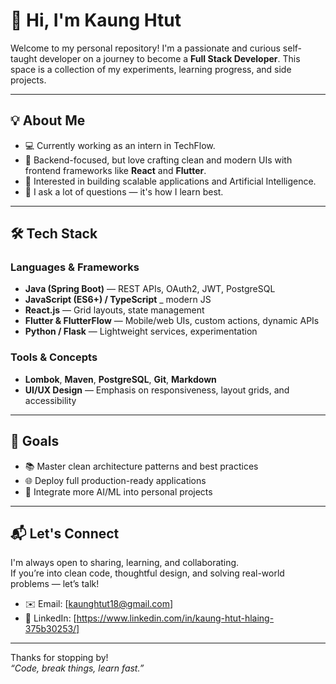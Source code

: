 # 👋 Hi, I'm Kaung Htut

Welcome to my personal repository! I'm a passionate and curious self-taught developer on a journey to become a **Full Stack Developer**. This space is a collection of my experiments, learning progress, and side projects.

---

## 💡 About Me

- 💻 Currently working as an intern in TechFlow.
- 🧰 Backend-focused, but love crafting clean and modern UIs with frontend frameworks like **React** and **Flutter**.
- 🧪 Interested in building scalable applications and Artificial Intelligence.
- 💬 I ask a lot of questions — it's how I learn best.

---

## 🛠️ Tech Stack

### Languages & Frameworks
- **Java (Spring Boot)** — REST APIs, OAuth2, JWT, PostgreSQL
- **JavaScript (ES6+) / TypeScript** _ modern JS
- **React.js** — Grid layouts, state management
- **Flutter & FlutterFlow** — Mobile/web UIs, custom actions, dynamic APIs
- **Python / Flask** — Lightweight services, experimentation

### Tools & Concepts
- **Lombok**, **Maven**, **PostgreSQL**, **Git**, **Markdown**
- **UI/UX Design** — Emphasis on responsiveness, layout grids, and accessibility

---


## 🎯 Goals

- 📚 Master clean architecture patterns and best practices
- 🌐 Deploy full production-ready applications
- 🤖 Integrate more AI/ML into personal projects

---

## 📬 Let's Connect

I'm always open to sharing, learning, and collaborating.  
If you’re into clean code, thoughtful design, and solving real-world problems — let’s talk!

- ✉️ Email: [kaunghtut18@gmail.com]
- 💼 LinkedIn: [https://www.linkedin.com/in/kaung-htut-hlaing-375b30253/]

---

Thanks for stopping by!  
_“Code, break things, learn fast.”_

